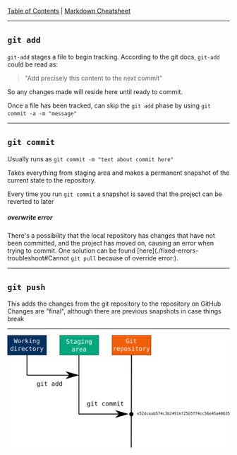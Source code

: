[Table of Contents](../README.md) | [Markdown Cheatsheet](/Markdown%20Cheatsheet.md)
___
## `git add` 

`git-add` stages a file to begin tracking. According to the git docs, `git-add` could be read as:

> "Add precisely this content to the next commit"

So any changes made will reside here until ready to commit.

Once a file has been tracked, can skip the `git add` phase by using
`git commit -a -m "message"`

___
## `git commit`

Usually runs as `git commit -m "text about commit here"`

Takes everything from staging area and makes a permanent snapshot of the current state to the repository.

Every time you run `git commit` a snapshot is saved that the project can be reverted to later

##### overwrite error
There's a possibility that the local repository has changes that have not been committed, and the project has moved on, causing an error when trying to commit. One solution can be found [here](./fixed-errors-troubleshoot#Cannot `git pull` because of override error:).
___
## `git push`

This adds the changes from the git repository to the repository on GitHub
Changes are "final", although there are previous snapshots in case things break
___

![git add commit](../images/git-add-commit.png)